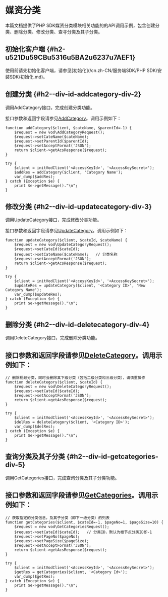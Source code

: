 媒资分类 
=========================

本篇文档提供了PHP SDK媒资分类模块相关功能的的API调用示例，包含创建分类、删除分类、修改分类、查寻分类及其子分类。

初始化客户端 {#h2-u521Du59CBu5316u5BA2u6237u7AEF1}
--------------------------------------------

使用前请先初始化客户端，请参见[初始化](/cn.zh-CN/服务端SDK/PHP SDK/安装SDK/初始化.md)。

创建分类 {#h2--div-id-addcategory-div-2}
------------------------------------

调用AddCategory接口，完成创建分类功能。


接口参数和返回字段请参见[AddCategory](/cn.zh-CN/服务端API/媒资管理/媒资分类/创建分类.md)。调用示例如下：

    function addCategory($client, $cateName, $parentId=-1) {
        $request = new vod\AddCategoryRequest();
        $request->setCateName($cateName); 
        $request->setParentId($parentId);
        $request->setAcceptFormat('JSON');
        return $client->getAcsResponse($request);
    }
    
    try {
        $client = initVodClient('<AccessKeyId>', '<AccessKeySecret>');
        $addRes = addCategory($client, 'Category Name');
        var_dump($addRes);
    } catch (Exception $e) {
        print $e->getMessage()."\n";
    }



修改分类 {#h2--div-id-updatecategory-div-3}
---------------------------------------

调用UpdateCategory接口，完成修改分类功能。


接口参数和返回字段请参见[UpdateCategory](/cn.zh-CN/服务端API/媒资管理/媒资分类/更新分类.md)。调用示例如下：

    function updateCategory($client, $cateId, $cateName) {
        $request = new vod\UpdateCategoryRequest();
        $request->setCateId($cateId);
        $request->setCateName($cateName);   // 分类名称
        $request->setAcceptFormat('JSON');
        return $client->getAcsResponse($request);
    }
    
    try {
        $client = initVodClient('<AccessKeyId>', '<AccessKeySecret>');
        $updateRes = updateCategory($client, '<Category ID>', 'New Category Name');
        var_dump($updateRes);
    } catch (Exception $e) {
        print $e->getMessage()."\n";
    }



删除分类 {#h2--div-id-deletecategory-div-4}
---------------------------------------

调用DeleteCategory接口，完成删除分类功能。

接口参数和返回字段请参见[DeleteCategory](/cn.zh-CN/服务端API/媒资管理/媒资分类/删除分类.md)。调用示例如下： 
--------------------------------------------------------------------------------------------------------------------------------------------------------

    // 删除视频分类，同时会删除其下级分类（包括二级分类和三级分类），请慎重操作
    function deleteCategory($client, $cateId) {
        $request = new vod\DeleteCategoryRequest();
        $request->setCateId($cateId);
        $request->setAcceptFormat('JSON');
        return $client->getAcsResponse($request);
    }
    
    try {
        $client = initVodClient('<AccessKeyId>', '<AccessKeySecret>');
        $delRes = deleteCategory($client, '<Category ID>');
        var_dump($delRes);
    } catch (Exception $e) {
        print $e->getMessage()."\n";
    }



查询分类及其子分类 {#h2--div-id-getcategories-div-5}
-------------------------------------------

调用GetCategories接口，完成查询分类及其子分类功能。

接口参数和返回字段请参见[GetCategories](/cn.zh-CN/服务端API/媒资管理/媒资分类/获取分类及子分类.md)。调用示例如下： 
---------------------------------------------------------------------------------------------------------------------------------------------------------------

    // 获取指定的分类信息，及其子分类（即下一级分类）的列表
    function getCategories($client, $cateId=-1, $pageNo=1, $pageSize=10) {
        $request = new vod\GetCategoriesRequest();
        $request->setCateId($cateId);   // 分类ID，默认为根节点分类ID即-1
        $request->setPageNo($pageNo);
        $request->setPageSize($pageSize);
        $request->setAcceptFormat('JSON');
        return $client->getAcsResponse($request);
    }
    
    try {
        $client = initVodClient('<AccessKeyId>', '<AccessKeySecret>');
        $getRes = getCategories($client, '<Category Id>');
        var_dump($getRes);
    } catch (Exception $e) {
        print $e->getMessage()."\n";
    }


